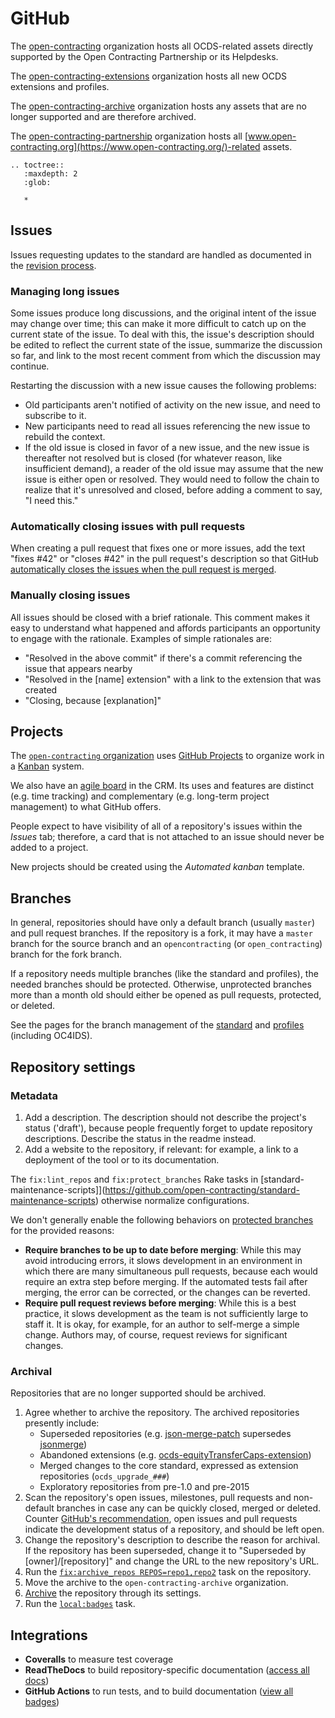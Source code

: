 # GitHub

The [open-contracting](https://github.com/open-contracting/) organization hosts all OCDS-related assets directly supported by the Open Contracting Partnership or its Helpdesks.

The [open-contracting-extensions](https://github.com/open-contracting-extensions/) organization hosts all new OCDS extensions and profiles.

The [open-contracting-archive](https://github.com/open-contracting-archive/) organization hosts any assets that are no longer supported and are therefore archived.

The [open-contracting-partnership](https://github.com/open-contracting-partnership/) organization hosts all [www.open-contracting.org](https://www.open-contracting.org/)-related assets.

```eval_rst
.. toctree::
   :maxdepth: 2
   :glob:

   *

```

## Issues

Issues requesting updates to the standard are handled as documented in the [revision process](https://standard.open-contracting.org/latest/en/support/governance/#revision-process).

### Managing long issues

Some issues produce long discussions, and the original intent of the issue may change over time; this can make it more difficult to catch up on the current state of the issue. To deal with this, the issue's description should be edited to reflect the current state of the issue, summarize the discussion so far, and link to the most recent comment from which the discussion may continue.

Restarting the discussion with a new issue causes the following problems:

* Old participants aren't notified of activity on the new issue, and need to subscribe to it.
* New participants need to read all issues referencing the new issue to rebuild the context.
* If the old issue is closed in favor of a new issue, and the new issue is thereafter not resolved but is closed (for whatever reason, like insufficient demand), a reader of the old issue may assume that the new issue is either open or resolved. They would need to follow the chain to realize that it's unresolved and closed, before adding a comment to say, "I need this."

### Automatically closing issues with pull requests

When creating a pull request that fixes one or more issues, add the text "fixes #42" or "closes #42" in the pull request's description so that GitHub [automatically closes the issues when the pull request is merged](https://help.github.com/articles/closing-issues-using-keywords/).

### Manually closing issues

All issues should be closed with a brief rationale. This comment makes it easy to understand what happened and affords participants an opportunity to engage with the rationale. Examples of simple rationales are:

* "Resolved in the above commit" if there's a commit referencing the issue that appears nearby
* "Resolved in the [name] extension" with a link to the extension that was created
* "Closing, because [explanation]"

## Projects

The [`open-contracting` organization](https://github.com/orgs/open-contracting/projects) uses [GitHub Projects](https://help.github.com/articles/about-project-boards/) to organize work in a [Kanban](https://en.wikipedia.org/wiki/Kanban) system.

We also have an [agile board](https://crm.open-contracting.org/projects/ocds-team-tools-development-portfolio/agile/board) in the CRM. Its uses and features are distinct (e.g. time tracking) and complementary (e.g. long-term project management) to what GitHub offers.

People expect to have visibility of all of a repository's issues within the *Issues* tab; therefore, a card that is not attached to an issue should never be added to a project.

New projects should be created using the *Automated kanban* template.

## Branches

In general, repositories should have only a default branch (usually `master`) and pull request branches. If the repository is a fork, it may have a `master` branch for the source branch and an `opencontracting` (or `open_contracting`) branch for the fork branch.

If a repository needs multiple branches (like the standard and profiles), the needed branches should be protected. Otherwise, unprotected branches more than a month old should either be opened as pull requests, protected, or deleted.

See the pages for the branch management of the [standard](../../standard/technical/repository) and [profiles](../../profiles/technical/repository) (including OC4IDS).

## Repository settings

### Metadata

1. Add a description. The description should not describe the project's status ('draft'), because people frequently forget to update repository descriptions. Describe the status in the readme instead.
1. Add a website to the repository, if relevant: for example, a link to a deployment of the tool or to its documentation.

The `fix:lint_repos` and `fix:protect_branches` Rake tasks in [standard-maintenance-scripts]](https://github.com/open-contracting/standard-maintenance-scripts) otherwise normalize configurations.

We don't generally enable the following behaviors on [protected branches](https://help.github.com/articles/about-protected-branches/) for the provided reasons:

* **Require branches to be up to date before merging**: While this may avoid introducing errors, it slows development in an environment in which there are many simultaneous pull requests, because each would require an extra step before merging. If the automated tests fail after merging, the error can be corrected, or the changes can be reverted.
* **Require pull request reviews before merging**: While this is a best practice, it slows development as the team is not sufficiently large to staff it. It is okay, for example, for an author to self-merge a simple change. Authors may, of course, request reviews for significant changes.

### Archival

Repositories that are no longer supported should be archived.

1. Agree whether to archive the repository. The archived repositories presently include:
    * Superseded repositories (e.g. [json-merge-patch](https://github.com/OpenDataServices/json-merge-patch) supersedes [jsonmerge](https://github.com/open-contracting-archive/jsonmerge))
    * Abandoned extensions (e.g. [ocds-equityTransferCaps-extension](https://github.com/open-contracting-archive/ocds-equityTransferCaps-extension))
    * Merged changes to the core standard, expressed as extension repositories (`ocds_upgrade_###`)
    * Exploratory repositories from pre-1.0 and pre-2015
1. Scan the repository's open issues, milestones, pull requests and non-default branches in case any can be quickly closed, merged or deleted. Counter [GitHub's recommendation](https://help.github.com/articles/about-archiving-repositories/), open issues and pull requests indicate the development status of a repository, and should be left open.
1. Change the repository's description to describe the reason for archival. If the repository has been superseded, change it to "Superseded by [owner]/[repository]" and change the URL to the new repository's URL.
1. Run the [`fix:archive_repos REPOS=repo1,repo2`](https://github.com/open-contracting/standard-maintenance-scripts#change-github-repository-configuration) task on the repository.
1. Move the archive to the `open-contracting-archive` organization.
1. [Archive](https://help.github.com/articles/about-archiving-repositories/) the repository through its settings.
1. Run the [`local:badges`](https://github.com/open-contracting/standard-maintenance-scripts#change-github-repository-configuration) task.

## Integrations

* **Coveralls** to measure test coverage
* **ReadTheDocs** to build repository-specific documentation ([access all docs](https://github.com/open-contracting/standard-maintenance-scripts/blob/master/badges.md#readme))
* **GitHub Actions** to run tests, and to build documentation ([view all badges](https://github.com/open-contracting/standard-maintenance-scripts/blob/master/badges.md#readme))
